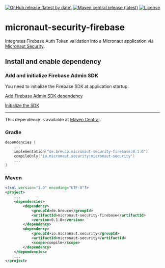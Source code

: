 [![GitHub release (latest by date)](https://img.shields.io/github/v/release/breucode/micronaut-security-firebase?style=flat-square)](https://github.com/breucode/micronaut-security-firebase/releases/latest)
[![Maven central release (latest)](https://img.shields.io/maven-central/v/de.breuco/micronaut-security-firebase?style=flat-square)](https://search.maven.org/artifact/de.breuco/micronaut-security-firebase)
[![License](https://img.shields.io/github/license/breucode/micronaut-security-firebase?style=flat-square)](LICENSE)

# micronaut-security-firebase
Integrates Firebase Auth Token validation into a Micronaut application via [Micronaut Security](https://micronaut-projects.github.io/micronaut-security/latest/guide/).

## Install and enable dependency

### Add and initialize Firebase Admin SDK

You need to initialize the Firebase SDK at application startup.

[Add Firebase Admin SDK dependency](https://firebase.google.com/docs/admin/setup#add-sdk)

[Initialize the SDK](https://firebase.google.com/docs/admin/setup#initialize-sdk)

---

This dependency is available at [Maven Central](https://search.maven.org/artifact/de.breuco/micronaut-security-firebase).

### Gradle
```kotlin
dependencies {
    ...
    implementation("de.breuco:micronaut-security-firebase:0.1.0")
    compileOnly("io.micronaut.security:micronaut-security")
    ...
}
```

### Maven
```xml
<?xml version="1.0" encoding="UTF-8"?>
<project>
    ...
    <dependencies>
        <dependency>
            <groupId>de.breuco</groupId>
            <artifactId>micronaut-security-firebase</artifactId>
            <version>0.1.0</version>
        </dependency>
        <dependency>
            <groupId>io.micronaut.security</groupId>
            <artifactId>micronaut-security</artifactId>
            <scope>compile</scope>
        </dependency>
    </dependencies>
    ...
</project>
```
